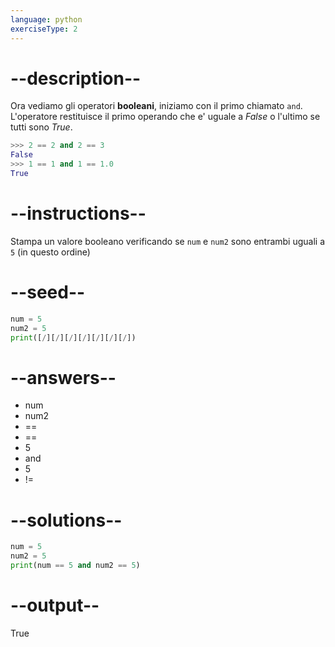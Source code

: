 ```yaml
---
language: python
exerciseType: 2
---
```


# --description--

Ora vediamo gli operatori **booleani**, iniziamo con il primo chiamato `and`.
L'operatore restituisce il primo operando che e' uguale a *False* o l'ultimo se tutti sono *True*.
```python
>>> 2 == 2 and 2 == 3
False
>>> 1 == 1 and 1 == 1.0
True
```

# --instructions--

Stampa un valore booleano verificando se `num` e `num2` sono entrambi uguali a `5` (in questo ordine)

# --seed--

```python
num = 5
num2 = 5
print([/][/][/][/][/][/][/])
```

# --answers--

- num 
- num2 
- == 
- == 
- 5
-  and 
- 5
- != 

# --solutions--

```python
num = 5
num2 = 5
print(num == 5 and num2 == 5)
```

# --output--

True
